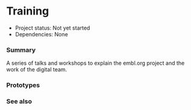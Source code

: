 # Training

- Project status: Not yet started
- Dependencies: None

### Summary
A series of talks and workshops to explain the embl.org project and the work of the digital team.

### Prototypes


### See also
